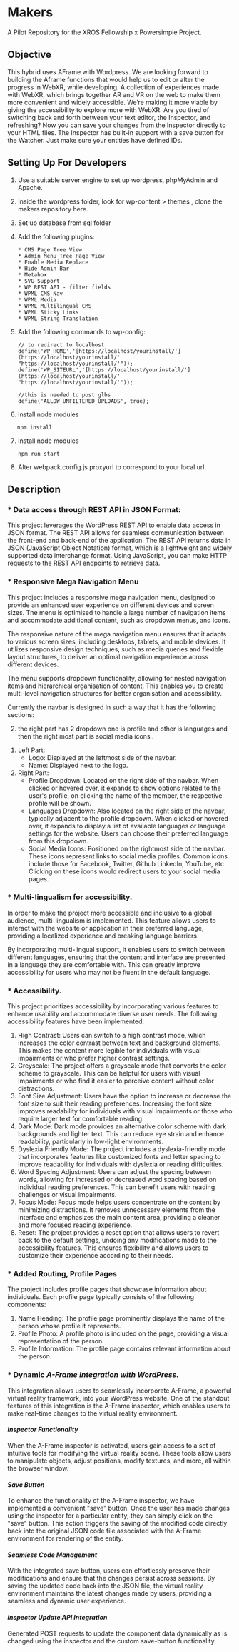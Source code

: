 # Makers

A Pilot Repository for the XROS Fellowship x Powersimple Project.

## Objective

This hybrid uses AFrame with Wordpress. We are looking forward to building the Aframe functions that would help us to edit or alter the progress in WebXR, while developing. A collection of experiences made with WebXR, which brings together AR and VR on the web to make them more convenient and widely accessible. We’re making it more viable by giving the accessibility to explore more with WebXR. Are you tired of switching back and forth between your text editor, the Inspector, and refreshing? Now you can save your changes from the Inspector directly to your HTML files. The Inspector has built-in support with a save button for the Watcher. Just make sure your entities have defined IDs.

## Setting Up For Developers

1. Use a suitable server engine to set up wordpress, phpMyAdmin and Apache.
2. Inside the wordpress folder, look for wp-content > themes , clone the makers repository here.
3. Set up database from sql folder
4. Add the following plugins:

   ```
   * CMS Page Tree View
   * Admin Menu Tree Page View
   * Enable Media Replace
   * Hide Admin Bar
   * Metabox
   * SVG Support
   * WP REST API - filter fields
   * WPML CMS Nav
   * WPML Media
   * WPML Multilingual CMS
   * WPML Sticky Links
   * WPML String Translation

   ```
5. Add the following commands to wp-config:

   ```
   // to redirect to localhost
   define('WP_HOME','[https://localhost/yourinstall/'](https://localhost/yourinstall/' "https://localhost/yourinstall/'"));
   define('WP_SITEURL','[https://localhost/yourinstall/'](https://localhost/yourinstall/' "https://localhost/yourinstall/'"));

   //this is needed to post glbs
   define('ALLOW_UNFILTERED_UPLOADS', true);

   ```
6. lnstall node modules

```
   npm install

```

7. lnstall node modules

   ```
   npm run start

   ```
8. Alter webpack.config.js proxyurl to correspond to your local url.

## Description

### * Data access through REST API in JSON Format:

This project leverages the WordPress REST API to enable data access in JSON format. The REST API allows for seamless communication between the front-end and back-end of the application.
The REST API returns data in JSON (JavaScript Object Notation) format, which is a lightweight and widely supported data interchange format.
Using JavaScript, you can make HTTP requests to the REST API endpoints to retrieve data.

### * Responsive Mega Navigation Menu

This project includes a responsive mega navigation menu, designed to provide an enhanced user experience on different devices and screen sizes. The menu is optimised to handle a large number of navigation items and accommodate additional content, such as dropdown menus,  and icons.

The responsive nature of the mega navigation menu ensures that it adapts to various screen sizes, including desktops, tablets, and mobile devices. It utilizes responsive design techniques, such as media queries and flexible layout structures, to deliver an optimal navigation experience across different devices.

The menu supports dropdown functionality, allowing for nested navigation items and hierarchical organisation of content. This enables you to create multi-level navigation structures for better organisation and accessibility.

Currently the navbar is designed in such a way that it has the following sections:

2) the right part has 2 dropdown one is profile and other is languages and then the right most part is social media icons .

1. Left Part:
   - Logo: Displayed at the leftmost side of the navbar.
   - Name: Displayed next to the logo.
2. Right Part:
   - Profile Dropdown: Located on the right side of the navbar. When clicked or hovered over, it expands to show options related to the user's profile, on clicking the name of the member, the respective profile will be shown.
   - Languages Dropdown: Also located on the right side of the navbar, typically adjacent to the profile dropdown. When clicked or hovered over, it expands to display a list of available languages or language settings for the website. Users can choose their preferred language from this dropdown.
   - Social Media Icons: Positioned on the rightmost side of the navbar. These icons represent links to social media profiles. Common icons include those for Facebook, Twitter, Github LinkedIn, YouTube, etc. Clicking on these icons would redirect users to your social media pages.

### * Multi-lingualism for accessibility.

In order to make the project more accessible and inclusive to a global audience, multi-lingualism is implemented. This feature allows users to interact with the website or application in their preferred language, providing a localized experience and breaking language barriers.

By incorporating multi-lingual support, it enables users to switch between different languages, ensuring that the content and interface are presented in a language they are comfortable with. This can greatly improve accessibility for users who may not be fluent in the default language.

### * Accessibility.

This project prioritizes accessibility by incorporating various features to enhance usability and accommodate diverse user needs. The following accessibility features have been implemented:

1. High Contrast: Users can switch to a high contrast mode, which increases the color contrast between text and background elements. This makes the content more legible for individuals with visual impairments or who prefer higher contrast settings.
2. Greyscale: The project offers a greyscale mode that converts the color scheme to grayscale. This can be helpful for users with visual impairments or who find it easier to perceive content without color distractions.
3. Font Size Adjustment: Users have the option to increase or decrease the font size to suit their reading preferences. Increasing the font size improves readability for individuals with visual impairments or those who require larger text for comfortable reading.
4. Dark Mode: Dark mode provides an alternative color scheme with dark backgrounds and lighter text. This can reduce eye strain and enhance readability, particularly in low-light environments.
5. Dyslexia Friendly Mode: The project includes a dyslexia-friendly mode that incorporates features like customized fonts and letter spacing to improve readability for individuals with dyslexia or reading difficulties.
6. Word Spacing Adjustment: Users can adjust the spacing between words, allowing for increased or decreased word spacing based on individual reading preferences. This can benefit users with reading challenges or visual impairments.
7. Focus Mode: Focus mode helps users concentrate on the content by minimizing distractions. It removes unnecessary elements from the interface and emphasizes the main content area, providing a cleaner and more focused reading experience.
8. Reset: The project provides a reset option that allows users to revert back to the default settings, undoing any modifications made to the accessibility features. This ensures flexibility and allows users to customize their experience according to their needs.

### * Added Routing, Profile Pages

The project includes profile pages that showcase information about individuals. Each profile page typically consists of the following components:

1. Name Heading: The profile page prominently displays the name of the person whose profile it represents.
2. Profile Photo: A profile photo is included on the page, providing a visual representation of the person.
3. Profile Information: The profile page contains relevant information about the person.

### * Dynamic *A-Frame Integration with WordPress.*

This integration allows users to seamlessly incorporate A-Frame, a powerful virtual reality framework, into your WordPress website. One of the standout features of this integration is the A-Frame inspector, which enables users to make real-time changes to the virtual reality environment.

#### *Inspector Functionality*

When the A-Frame inspector is activated, users gain access to a set of intuitive tools for modifying the virtual reality scene. These tools allow users to manipulate objects, adjust positions, modify textures, and more, all within the browser window.

#### *Save Button*

To enhance the functionality of the A-Frame inspector, we have implemented a convenient "save" button. Once the user has made changes using the inspector for a particular entity, they can simply click on the "save" button. This action triggers the saving of the modified code directly back into the original JSON code file associated with the A-Frame environment for rendering of the entity.

#### *Seamless Code Management*

With the integrated save button, users can effortlessly preserve their modifications and ensure that the changes persist across sessions. By saving the updated code back into the JSON file, the virtual reality environment maintains the latest changes made by users, providing a seamless and dynamic user experience.

#### *Inspector Update API Integration*

Generated POST requests to update the component data dynamically as is changed using the inspector and the custom save-button functionality.
